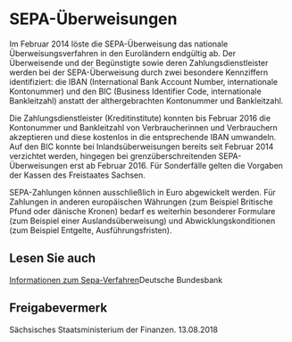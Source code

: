 # SEPA-Überweisungen

Im Februar 2014 löste die SEPA-Überweisung das nationale Überweisungsverfahren in den Euroländern endgültig ab. Der Überweisende und der Begünstigte sowie deren Zahlungsdienstleister werden bei der SEPA-Überweisung durch zwei besondere Kennziffern identifiziert: die IBAN (International Bank Account Number, internationale Kontonummer) und den BIC (Business Identifier Code, internationale Bankleitzahl) anstatt der althergebrachten Kontonummer und Bankleitzahl.

Die Zahlungsdienstleister (Kreditinstitute) konnten bis Februar 2016 die Kontonummer und Bankleitzahl von Verbraucherinnen und Verbrauchern akzeptieren und diese kostenlos in die entsprechende IBAN umwandeln. Auf den BIC konnte bei Inlandsüberweisungen bereits seit Februar 2014 verzichtet werden, hingegen bei grenzüberschreitenden SEPA-Überweisungen erst ab Februar 2016. Für Sonderfälle gelten die Vorgaben der Kassen des Freistaates Sachsen.

SEPA-Zahlungen können ausschließlich in Euro abgewickelt werden. Für Zahlungen in anderen europäischen Währungen (zum Beispiel Britische Pfund oder dänische Kronen) bedarf es weiterhin besonderer Formulare (zum Beispiel einer Auslandsüberweisung) und Abwicklungskonditionen (zum Beispiel Entgelte, Ausführungsfristen).

## Lesen Sie auch

[Informationen zum Sepa-Verfahren](http://www.sepadeutschland.de)Deutsche Bundesbank

## Freigabevermerk

Sächsisches Staatsministerium der Finanzen. 13.08.2018
